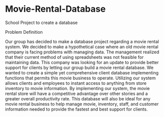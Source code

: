 # Movie-Rental-Database
School Project to create a database

Problem Definition

Our group has decided to make a database project regarding a movie rental system. We decided to make a hypothetical case where an old movie rental company is facing problems with managing data. The management realized that their current method of using spreadsheets was not feasible for maintaining data. This company was looking for an update to provide better support for clients by letting our group build a movie rental database. We wanted to create a simple yet comprehensive client database implementing functions that permits this movie business to operate. Utilizing our system allows clients and employees to instant access to anything from store inventory to movie information. By implementing our system, the movie rental store will have a competitive advantage over other stories and a greater overall productivity rate. This database will also be ideal for any movie rental business to help manage movie, inventory, staff, and customer information needed to provide the fastest and best support for clients.

